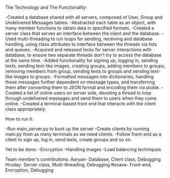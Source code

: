 The Technology and The Functionality:

-Created a database shared with all servers, composed of User, Group and Undelivered Messages tables.
-Abstracted each table as an object, with many member functions to obtain data in specified formats.
-Created a server class that serves an interface between the client and the database.
-Used multi-threading to run loops for sending, receiving and database handling, using class attributes to interface between the threads via lists and queues.
-Acquired and released locks for server interactions with database, to ensure two separate threads don't try to access the database at the same time.
-Added functionality for signing up, logging in, sending texts, sending text-like images, creating groups, adding members to groups, removing members from group, sending texts to groups and sending text-like images to groups.
-Formatted messages into dictionaries, handling these messages further dependent on message types, and transferring them after converting them to JSON format and encoding them via pickle.
-Created a list of online users on server side, devoting a thread to loop through undelivered messages and send them to users when they come online.
-Created a terminal-based front end that interacts with the client class appropriately.

How to run it:

-Run main_server.py to boot up the server
-Create clients by running main.py from as many terminals as we need clients.
-Follow front-end as a client to sign up, log in, send texts, create groups and so on.

Yet to be done:
-Encryption
-Handling images
-Load balancing techniques

Team member's contributions:
Aaryan- Database, Client class, Debugging
Hruday- Server class, Multi-threading, Debugging
Kesava- Front-end, Encryption, Debugging
